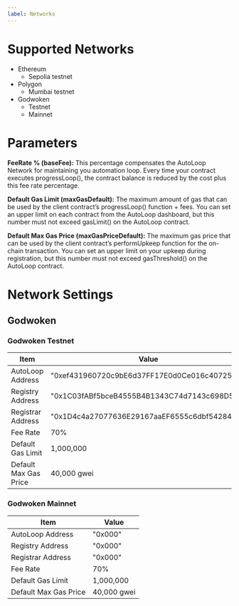 ```yaml
---
label: Networks
---
```


# Supported Networks

- Ethereum
  - Sepolia testnet
- Polygon
  - Mumbai testnet
- Godwoken
  - Testnet
  - Mainnet

# Parameters

**FeeRate % (baseFee):** This percentage compensates the AutoLoop Network for maintaining you automation loop. Every time your contract executes progressLoop(), the contract balance is reduced by the cost plus this fee rate percentage.

**Default Gas Limit (maxGasDefault):** The maximum amount of gas that can be used by the client contract’s progressLoop() function + fees. You can set an upper limit on each contract from the AutoLoop dashboard, but this number must not exceed gasLimit() on the AutoLoop contract.

**Default Max Gas Price (maxGasPriceDefault):** The maximum gas price that can be used by the client contract’s performUpkeep function for the on-chain transaction. You can set an upper limit on your upkeep during registration, but this number must not exceed gasThreshold() on the AutoLoop contract.

# Network Settings

## Godwoken

### Godwoken Testnet

| Item                  | Value                                        |
| --------------------- | -------------------------------------------- |
| AutoLoop Address      | "0xef431960720c9bE6d37FF17E0d0Ce016c4072543" |
| Registry Address      | "0x1C03fABf5bceB4555B4B1343C74d7143c698D551" |
| Registrar Address     | "0x1D4c4a27077636E29167aaEF6555c6dbf54284F3" |
| Fee Rate              | 70%                                          |
| Default Gas Limit     | 1,000,000                                    |
| Default Max Gas Price | 40,000 gwei                                  |

### Godwoken Mainnet

| Item                  | Value       |
| --------------------- | ----------- |
| AutoLoop Address      | "0x000"     |
| Registry Address      | "0x000"     |
| Registrar Address     | "0x000"     |
| Fee Rate              | 70%         |
| Default Gas Limit     | 1,000,000   |
| Default Max Gas Price | 40,000 gwei |
